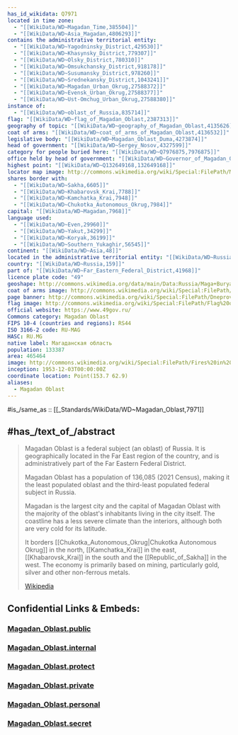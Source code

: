 ```yaml
---
has_id_wikidata: Q7971
located in time zone:
  - "[[WikiData/WD~Magadan_Time,385504]]"
  - "[[WikiData/WD~Asia_Magadan,4806293]]"
contains the administrative territorial entity:
  - "[[WikiData/WD~Yagodninsky_District,429530]]"
  - "[[WikiData/WD~Khasynsky_District,779307]]"
  - "[[WikiData/WD~Olsky_District,780310]]"
  - "[[WikiData/WD~Omsukchansky_District,918178]]"
  - "[[WikiData/WD~Susumansky_District,978260]]"
  - "[[WikiData/WD~Srednekansky_District,1043241]]"
  - "[[WikiData/WD~Magadan_Urban_Okrug,27588372]]"
  - "[[WikiData/WD~Evensk_Urban_Okrug,27588377]]"
  - "[[WikiData/WD~Ust-Omchug_Urban_Okrug,27588380]]"
instance of:
  - "[[WikiData/WD~oblast_of_Russia,835714]]"
flag: "[[WikiData/WD~flag_of_Magadan_Oblast,2387313]]"
geography of topic: "[[WikiData/WD~geography_of_Magadan_Oblast,4135626]]"
coat of arms: "[[WikiData/WD~coat_of_arms_of_Magadan_Oblast,4136532]]"
legislative body: "[[WikiData/WD~Magadan_Oblast_Duma,4273874]]"
head of government: "[[WikiData/WD~Sergey_Nosov,4327599]]"
category for people buried here: "[[WikiData/WD~Q7976875,7976875]]"
office held by head of government: "[[WikiData/WD~Governor_of_Magadan_Oblast,55652146]]"
highest point: "[[WikiData/WD~Q132649168,132649168]]"
locator map image: http://commons.wikimedia.org/wiki/Special:FilePath/Map%20of%20Russia%20%282014%E2%80%932022%29%20-%20Magadan%20Oblast.svg
shares border with:
  - "[[WikiData/WD~Sakha,6605]]"
  - "[[WikiData/WD~Khabarovsk_Krai,7788]]"
  - "[[WikiData/WD~Kamchatka_Krai,7948]]"
  - "[[WikiData/WD~Chukotka_Autonomous_Okrug,7984]]"
capital: "[[WikiData/WD~Magadan,7968]]"
language used:
  - "[[WikiData/WD~Even,29960]]"
  - "[[WikiData/WD~Yakut,34299]]"
  - "[[WikiData/WD~Koryak,36199]]"
  - "[[WikiData/WD~Southern_Yukaghir,56545]]"
continent: "[[WikiData/WD~Asia,48]]"
located in the administrative territorial entity: "[[WikiData/WD~Russia,159]]"
country: "[[WikiData/WD~Russia,159]]"
part of: "[[WikiData/WD~Far_Eastern_Federal_District,41968]]"
licence plate code: "49"
geoshape: http://commons.wikimedia.org/data/main/Data:Russia/Maga+Buryatdan.map
coat of arms image: http://commons.wikimedia.org/wiki/Special:FilePath/Coat%20of%20Arms%20of%20Magadan%20oblast.svg
page banner: http://commons.wikimedia.org/wiki/Special:FilePath/Dneprovskij%20gulag%20banner.jpg
flag image: http://commons.wikimedia.org/wiki/Special:FilePath/Flag%20of%20Magadan%20Oblast.svg
official website: https://www.49gov.ru/
Commons category: Magadan Oblast
FIPS 10-4 (countries and regions): RS44
ISO 3166-2 code: RU-MAG
HASC: RU.MG
native label: Магаданская область
population: 133387
area: 465464
image: http://commons.wikimedia.org/wiki/Special:FilePath/Fires%20in%20Magadan%20Region%2C%20Russia%E2%80%99s%20Kolyma%20Mountains%20%28cropped%29.jpg
inception: 1953-12-03T00:00:00Z
coordinate location: Point(153.7 62.9)
aliases:
  - Magadan Oblast
---
```


#is_/same_as :: [[_Standards/WikiData/WD~Magadan_Oblast,7971]] 


## #has_/text_of_/abstract 

> Magadan Oblast is a federal subject (an oblast) of Russia. 
> It is geographically located in the Far East region of the country, 
> and is administratively part of the Far Eastern Federal District. 
> 
> Magadan Oblast has a population of 136,085 (2021 Census), 
> making it the least populated oblast and the third-least populated federal subject in Russia.
>
> Magadan is the largest city and the capital of Magadan Oblast 
> with the majority of the oblast's inhabitants living in the city itself. 
> The coastline has a less severe climate than the interiors, although both are very cold for its latitude.
>
> It borders [[Chukotka_Autonomous_Okrug|Chukotka Autonomous Okrug]] in the north, [[Kamchatka_Krai]] in the east, 
> [[Khabarovsk_Krai]] in the south and the [[Republic_of_Sakha]] in the west. 
> The economy is primarily based on mining, particularly gold, silver and other non-ferrous metals.
>
> [Wikipedia](https://en.wikipedia.org/wiki/Magadan%20Oblast) 
> 



## Confidential Links & Embeds: 

### [Magadan_Oblast.public](/_public/\Earth\Continent\Europe\Europe~East\Russia\SiberiaMagadan_Oblast.public.md) 

### [Magadan_Oblast.internal](/_internal/\Earth\Continent\Europe\Europe~East\Russia\SiberiaMagadan_Oblast.internal.md) 

### [Magadan_Oblast.protect](/_protect/\Earth\Continent\Europe\Europe~East\Russia\SiberiaMagadan_Oblast.protect.md) 

### [Magadan_Oblast.private](/_private/\Earth\Continent\Europe\Europe~East\Russia\SiberiaMagadan_Oblast.private.md) 

### [Magadan_Oblast.personal](/_personal/\Earth\Continent\Europe\Europe~East\Russia\SiberiaMagadan_Oblast.personal.md) 

### [Magadan_Oblast.secret](/_secret/\Earth\Continent\Europe\Europe~East\Russia\SiberiaMagadan_Oblast.secret.md)

